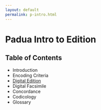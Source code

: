 ```yaml
---
layout: default
permalink: p-intro.html
---
```


# Padua Intro to Edition

## Table of Contents

* Introduction
* Encoding Criteria
* [Digital Edition]({{site.baseurl}}/p-edition.html)
* Digital Facsimile
* Concordance
* Codicology
* Glossary
